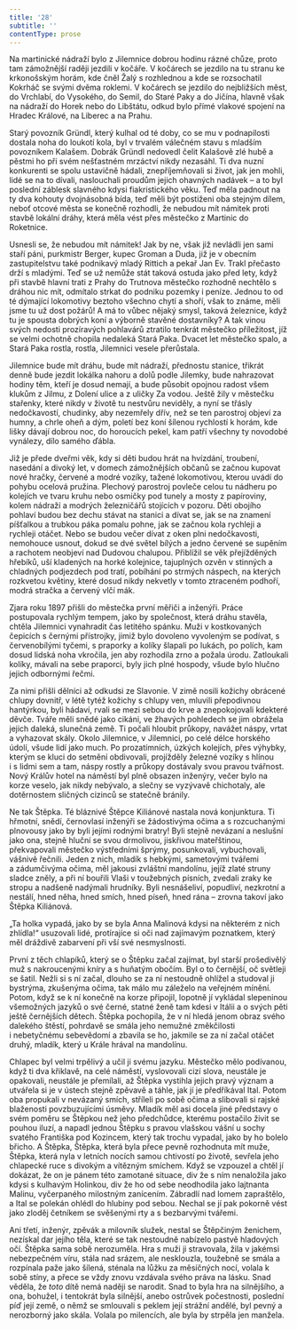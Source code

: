 ```yaml
---
title: '28'
subtitle: ''
contentType: prose
---
```


<section>

Na martinické nádraží bylo z Jilemnice dobrou hodinu rázné chůze, proto tam zámožnější raději jezdili v kočáře. V kočárech se jezdilo na tu stranu ke krkonošským horám, kde čněl Žalý s rozhlednou a kde se rozsochatil Kokrháč se svými dvěma roklemi. V kočárech se jezdilo do nejbližších měst, do Vrchlabí, do Vysokého, do Semil, do Staré Paky a do Jičína, hlavně však na nádraží do Horek nebo do Libštátu, odkud bylo přímé vlakové spojení na Hradec Králové, na Liberec a na Prahu.

Starý povozník Gründl, který kulhal od té doby, co se mu v podnapilosti dostala noha do loukotí kola, byl v trvalém válečném stavu s mladším povozníkem Kalašem. Dobrák Gründl nedovedl čelit Kalašově zlé hubě a pěstmi ho při svém nešťastném mrzáctví nikdy nezasáhl. Ti dva nuzní konkurenti se spolu ustavičně hádali, znepříjemňovali si život, jak jen mohli, lidé se na to dívali, naslouchali proudům jejich ohavných nadávek – a to byl poslední záblesk slavného kdysi fiakristického věku. Teď měla padnout na ty dva kohouty dvojnásobná bída, teď měli být postiženi oba stejným dílem, neboť otcové města se konečně rozhodli, že nebudou mít námitek proti stavbě lokální dráhy, která měla vést přes městečko z Martinic do Roketnice.

Usnesli se, že nebudou mít námitek! Jak by ne, však již nevládli jen sami staří páni, purkmistr Berger, kupec Groman a Duda, již je v obecním zastupitelstvu také podnikavý mladý Rittich a pekař Jan Ev. Trakl přečasto drží s mladými. Teď se už nemůže stát taková ostuda jako před lety, když při stavbě hlavní trati z Prahy do Trutnova městečko rozhodně nechtělo s dráhou nic mít, odmítalo strkat do podniku pozemky i peníze. Jednou to od té dýmající lokomotivy beztoho všechno chytí a shoří, však to známe, měli jsme tu už dost požárů! A má to vůbec nějaký smysl, taková železnice, když tu je spousta dobrých koní a výborně stavěné dostavníky? A tak vinou svých nedosti prozíravých pohlavárů ztratilo tenkrát městečko příležitost, jíž se velmi ochotně chopila nedaleká Stará Paka. Dvacet let městečko spalo, a Stará Paka rostla, rostla, Jilemnici vesele přerůstala.

Jilemnice bude mít dráhu, bude mít nádraží, přednostu stanice, třikrát denně bude jezdit lokálka nahoru a dolů podle Jilemky, bude nahrazovat hodiny těm, kteří je dosud nemají, a bude působit opojnou radost všem klukům z Jilmu, z Dolení ulice a z uličky Za vodou. Ještě žily v městečku stařenky, které nikdy v životě tu nestvůru neviděly, a nyní se třásly nedočkavostí, chudinky, aby nezemřely dřív, než se ten parostroj objeví za humny, a chrle oheň a dým, poletí bez koní šílenou rychlostí k horám, kde lišky dávají dobrou noc, do horoucích pekel, kam patří všechny ty novodobé vynálezy, dílo samého ďábla.

Již je přede dveřmi věk, kdy si děti budou hrát na hvízdání, troubení, nasedání a divoký let, v domech zámožnějších občanů se začnou kupovat nové hračky, červené a modré vozíky, tažené lokomotivou, kterou uvádí do pohybu ocelová pružina. Plechový parostroj povleče celou tu nádheru po kolejích ve tvaru kruhu nebo osmičky pod tunely a mosty z papíroviny, kolem nádraží a modrých železničářů stojících v pozoru. Děti obojího pohlaví budou bez dechu stávat na stanici a dívat se, jak se na znamení píšťalkou a trubkou páka pomalu pohne, jak se začnou kola rychleji a rychleji otáčet. Nebo se budou večer dívat z oken plni nedočkavosti, nemohouce usnout, dokud se dvé světel bílých a jedno červené se supěním a rachotem neobjeví nad Dudovou chalupou. Přiblížil se věk přejížděných hřebíků, uší kladených na horké kolejnice, tajuplných ozvěn v stinných a chladných podjezdech pod tratí, pobíhání po strmých náspech, na kterých rozkvetou květiny, které dosud nikdy nekvetly v tomto ztraceném podhoří, modrá stračka a červený vlčí mák.

Zjara roku 1897 přišli do městečka první měřiči a inženýři. Práce postupovala rychlým tempem, jako by společnost, která dráhu stavěla, chtěla Jilemnici vynahradit čas letitého spánku. Muži v kostkovaných čepicích s černými přístrojky, jimiž bylo dovoleno vyvoleným se podívat, s červenobílými tyčemi, s praporky a kolíky šlapali po lukách, po polích, kam dosud lidská noha vkročila, jen aby rozhodila zrno a požala úrodu. Zatloukali kolíky, mávali na sebe praporci, byly jich plné hospody, všude bylo hlučno jejich odbornými řečmi.

Za nimi přišli dělníci až odkudsi ze Slavonie. V zimě nosili kožichy obrácené chlupy dovnitř, v létě tytéž kožichy s chlupy ven, mluvili přepodivnou hantýrkou, byli hádaví, rvali se mezi sebou do krve a znepokojovali kdekteré děvče. Tváře měli snědé jako cikáni, ve žhavých pohledech se jim obrážela jejich daleká, slunečná země. Ti počali hloubit průkopy, navážet náspy, vrtat a vyhazovat skály. Okolo Jilemnice, v Jilemnici, po celé délce horského údolí, všude lidí jako much. Po prozatímních, úzkých kolejích, přes výhybky, kterým se kluci do setmění obdivovali, projížděly železné vozíky s hlínou i s lidmi sem a tam, náspy rostly a průkopy dostávaly svou pravou tvářnost. Nový Králův hotel na náměstí byl plně obsazen inženýry, večer bylo na korze veselo, jak nikdy nebývalo, a slečny se vyzývavě chichotaly, ale dotěrnostem sličných cizinců se statečně bránily.

Ne tak Štěpka. Té bláznivé Štěpce Kiliánové nastala nová konjunktura. Ti hřmotní, snědí, černovlasí inženýři se žádostivýma očima a s rozcuchanými plnovousy jako by byli jejími rodnými bratry! Byli stejně nevázaní a neslušní jako ona, stejně hluční se svou drmolivou, jiskřivou mateřštinou, překvapovali městečko výstředními šprýmy, posunkovali, vybuchovali, vášnivě řečnili. Jeden z nich, mladík s hebkými, sametovými tvářemi a zádumčivýma očima, měl jakousi zvláštní mandolínu, jejíž zlaté struny sladce zněly, a při ní bouřili Vlaši v toužebných písních, zvedali zraky ke stropu a nadšeně nadýmali hrudníky. Byli nesnášeliví, popudliví, nezkrotní a nestálí, hned něha, hned smích, hned píseň, hned rána – zrovna takoví jako Štěpka Kiliánová.

„Ta holka vypadá, jako by se byla Anna Malinová kdysi na některém z nich zhlídla!“ usuzovali lidé, protírajíce si oči nad zajímavým poznatkem, který měl dráždivě zabarvení při vší své nesmyslnosti.

První z těch chlapíků, který se o Štěpku začal zajímat, byl starší prošedivělý muž s nakroucenými kníry a s huňatým obočím. Byl o to černější, oč světleji se šatil. Nežli si s ní začal, dlouho se za ní nestoudně ohlížel a studoval ji bystrýma, zkušenýma očima, tak málo mu záleželo na veřejném mínění. Potom, když se k ní konečně na korze připojil, lopotně jí vykládal slepeninou všemožných jazyků o své černé, statné ženě tam kdesi v Itálii a o svých pěti ještě černějších dětech. Štěpka pochopila, že v ní hledá jenom obraz svého dalekého štěstí, pohrdavě se smála jeho nemužné změkčilosti i nebetyčnému sebevědomí a zbavila se ho, jakmile se za ní začal otáčet druhý, mladík, který u Krále hrával na mandolínu.

Chlapec byl velmi trpělivý a učil ji svému jazyku. Městečko mělo podívanou, když ti dva křiklavě, na celé náměstí, vyslovovali cizí slova, neustále je opakovali, neustále je přemílali, až Štěpka vystihla jejich pravý význam a utvářela si je v ústech stejně zpěvavě a táhle, jak jí je předříkával Ital. Potom oba propukali v nevázaný smích, stříleli po sobě očima a slibovali si rajské blaženosti povzbuzujícími úsměvy. Mladík měl asi docela jiné představy o svém poměru se Štěpkou než jeho předchůdce, kterému postačilo živit se pouhou iluzí, a napadl jednou Štěpku s pravou vlašskou vášní u sochy svatého Františka pod Kozincem, který tak trochu vypadal, jako by ho bolelo břicho. A Štěpka, Štěpka, která byla přece pevně rozhodnuta mít muže, Štěpka, která nyla v letních nocích samou chtivostí po životě, sevřela jeho chlapecké ruce s divokým a vítězným smíchem. Když se vzpouzel a chtěl jí dokázat, že on je pánem této zamotané situace, div že s ním nenaložila jako kdysi s kulhavým Holinkou, div že ho od sebe neodhodila jako lajtnanta Malinu, vyčerpaného milostným zanícením. Zábradlí nad lomem zapraštělo, a Ital se polekán ohlédl do hlubiny pod sebou. Nechal se jí pak pokorně vést jako zloděj četníkem se svěšenými rty a s bezbarvými tvářemi.

Ani třetí, inženýr, zpěvák a milovník služek, nestal se Štěpčiným ženichem, nezískal dar jejího těla, které se tak nestoudně nabízelo pastvě hladových očí. Štěpka sama sobě nerozuměla. Hra s muži ji stravovala, žila v jakémsi nebezpečném víru, stála nad srázem, ale nesklouzla, toužebně se smála a rozpínala paže jako šílená, sténala na lůžku za měsíčných nocí, volala k sobě stíny, a přece se vždy znovu vzdávala svého práva na lásku. Snad věděla, že _toto_ dítě nemá naději se narodit. Snad to byla hra na silnějšího, a ona, bohužel, i tentokrát byla silnější, anebo ostrůvek počestnosti, poslední píď její země, o němž se smlouvali s peklem její strážní andělé, byl pevný a nerozborný jako skála. Volala po milencích, ale byla by strpěla jen manžela.

</section>
